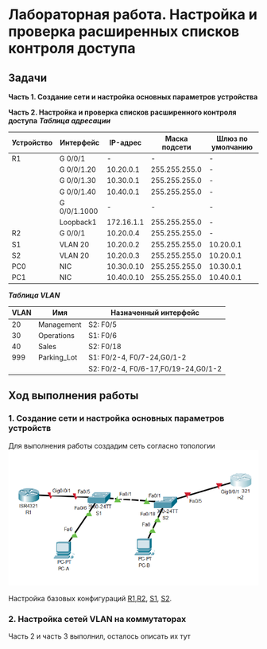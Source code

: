 # Лабораторная работа. Настройка и проверка расширенных списков контроля доступа
## Задачи
**Часть 1. Создание сети и настройка основных параметров устройства** 

**Часть 2. Настройка и проверка списков расширенного контроля доступа**
 ***Таблица адресации*** 
  
  
| Устройство |Интерфейс     | IP-адрес      | Маска подсети  | Шлюз по умолчанию|
|------------|--------------|---------------|----------------|------------------|
|    R1      | G 0/0/1      |-              |-               |        -         |
|            | G 0/0/1.20   | 10.20.0.1     |255.255.255.0   |        -         |
|            | G 0/0/1.30   | 10.30.0.1     |255.255.255.0   |        -         |
|            | G 0/0/1.40   | 10.40.0.1     |255.255.255.0   |        -         |
|            | G 0/0/1.1000 | -             |  -             |        -         |
|            | Loopback1    | 172.16.1.1    |255.255.255.0   |        -         |
|    R2      | G 0/0/1      | 10.20.0.4     |255.255.255.0   |        -         |
|    S1      | VLAN 20      | 10.20.0.2     |255.255.255.0   |    10.20.0.1     |
|    S2      | VLAN 20      | 10.20.0.3     |255.255.255.0   |    10.20.0.1     |
|    PC0     | NIC          | 10.30.0.10    |255.255.255.0   |    10.30.0.1     |
|    PC1     | NIC          | 10.40.0.10    |255.255.255.0   |    10.40.0.1     | 
  
  

***Таблица VLAN***      
  

|      VLAN     |    Имя          |   Назначенный интерфейс     | 
|---------------|-----------------|-----------------------------|
|   20          |Management       |  S2: F0/5                   |
|   30          |Operations       |  S1: F0/6                   |
|   40          |Sales            |  S2: F0/18                  |
|   999         |Parking_Lot      |  S1: F0/2-4, F0/7-24,G0/1-2 |
|               |                 |  S2: F0/2-4, F0/6-17,F0/19-24,G0/1-2|
## Ход выполнения работы    
### 1. Создание сети и настройка основных параметров устройств    
Для выполнения работы создадим сеть согласно топологии    
![](pic/network.png)    

Настройка базовых конфигураций  [R1](config/R1_base_setting),[R2](config/base_setting_R2), [S1](config/S1_base_setting), [S2](config/base_setting_S2).    
  
### 2. Настройка сетей VLAN на коммутаторах 
Часть 2 и часть 3 выполнил, осталось описать их тут
